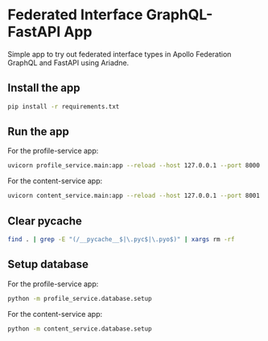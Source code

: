 # Federated Interface GraphQL-FastAPI App

Simple app to try out federated interface types in Apollo Federation GraphQL and FastAPI using Ariadne.

## Install the app
```sh
pip install -r requirements.txt
```

## Run the app

For the profile-service app:

```sh
uvicorn profile_service.main:app --reload --host 127.0.0.1 --port 8000
```

For the content-service app:

```sh
uvicorn content_service.main:app --reload --host 127.0.0.1 --port 8001
```

## Clear pycache
```sh
find . | grep -E "(/__pycache__$|\.pyc$|\.pyo$)" | xargs rm -rf
```

## Setup database

For the profile-service app:

```sh
python -m profile_service.database.setup
```

For the content-service app:

```sh
python -m content_service.database.setup
```
